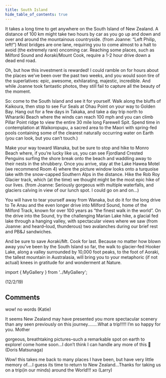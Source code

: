 ```yaml
---
title: South Island
hide_table_of_contents: true
---
```


It takes a long time to get anywhere on the South Island of New Zealand. A distance of 100 km might take two hours by car as you go up and down and over and around the mountainous countryside. (from Joanne: “Left Philip, left!”) Most bridges are one lane, requiring you to come almost to a halt to avoid (the extremely rare) oncoming car. Reaching some places, such as Milford Sound and Aoraki/Mount Cook, require a 1-2 hour drive down a dead end road.

Oh, but how this investment is rewarded! I could ramble on for hours about the places we’ve been over the past two weeks, and you would soon tire of the superlatives: epic, awesome, exhilarating, majestic, incredible. And while Joanne took fantastic photos, they still fail to capture all the beauty of the moment.

So: come to the South Island and see it for yourself. Walk along the bluffs of Kaikoura, then stop to see Fur Seals at Ohau Point on your way to Golden Bay. Hang out for a few days in Takaka, and take a day trip north to Wharariki Beach where the winds can reach 100 mph and you can climb Pillar Point ridge to view the entire 30 mile long Farewell Spit. Spend time in contemplation at Waikoropupu, a sacred area to the Maori with spring-fed pools containing some of the clearest naturally occurring water on Earth (you can look, but you can’t touch.)

Make your way toward Wanaka, but be sure to stop and hike to Monro Beach where, if you’re lucky like us, you can see Fjordland Crested Penguins surfing the shore break onto the beach and waddling away to their nests in the shrubbery. Once you arrive, stay at the Lake Hawea Motel (we recommend Room 4) where the picture window looks onto a turquoise lake with the snow-capped Southern Alps in the distance. Hike the Rob Roy Glacier track, which (at the time) we thought might be the most epic hike of our lives. (from Joanne: Seriously gorgeous with multiple waterfalls, and glaciers calving in view of our lunch spot.  I could go on and on…)

You will have to tear yourself away from Wanaka, but do it for the long drive to Te Anau and the even longer drive into Milford Sound, home of the Milford Track, known for over 100 years as “the finest walk in the world”. On the drive into the Sound, try the challenging Marian Lake hike, a glacial fed lake through a hanging valley, with spectacular views where we saw (from Joanne: and heard–loud, thunderous)  two avalanches during our brief rest and PB&J sandwiches.

And be sure to save Aoraki/Mt. Cook for last. Because no matter how blown away you’ve been by the South Island so far, the walk to glacier-fed Hooker Lake, along a valley surrounded by 10,000 foot peaks, to the foot of Aoraki, the tallest mountain in Australasia, will bring you to your metaphoric (if not actual) knees in gratitude for and wonderment at Nature.

import { MyGallery } from '../MyGallery';

<MyGallery prefix="south" suffix="jpg" num ={12} />


(12/2/19)

## Comments

wow! no words (Katie)

It seems New Zealand may have presented you more spectacular scenery than any seen previously on this journey……..What a trip!!!!! I’m so happy for you. Mother

gorgeous, breathtaking pictures–such a remarkable spot on earth to explore! come home soon…I don’t think I can handle any more of this 🙂 (Doris Matsunaga)

Wow! this takes me back to many places I have been, but have very little memory of….I guess its time to return to New Zealand…Thanks for taking us on a trip(in our minds) around the World!!! xo (Larry)